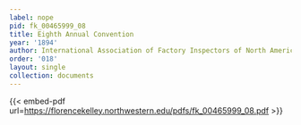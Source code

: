 ```yaml
---
label: nope
pid: fk_00465999_08
title: Eighth Annual Convention
year: '1894'
author: International Association of Factory Inspectors of North America
order: '018'
layout: single
collection: documents
---
```



{{< embed-pdf url=https://florencekelley.northwestern.edu/pdfs/fk_00465999_08.pdf >}}